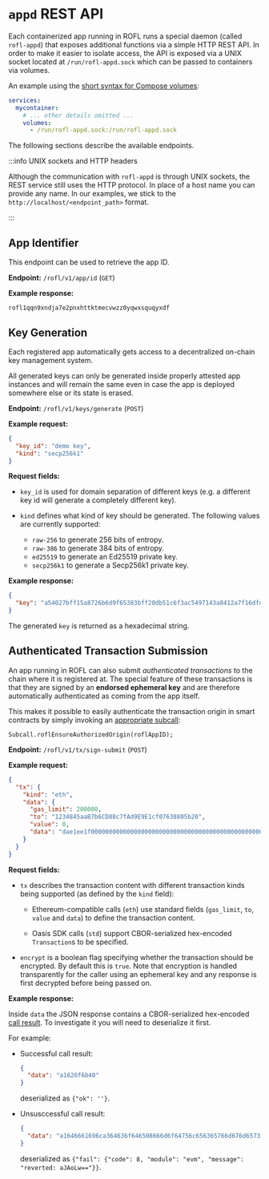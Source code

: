 # `appd` REST API

Each containerized app running in ROFL runs a special daemon (called
`rofl-appd`) that exposes additional functions via a simple HTTP REST API. In
order to make it easier to isolate access, the API is exposed via a UNIX socket
located at `/run/rofl-appd.sock` which can be passed to containers via volumes.

An example using the [short syntax for Compose volumes][compose-volumes]:

```yaml
services:
  mycontainer:
    # ... other details omitted ...
    volumes:
      - /run/rofl-appd.sock:/run/rofl-appd.sock
```

The following sections describe the available endpoints.

:::info UNIX sockets and HTTP headers

Although the communication with `rofl-appd` is through UNIX sockets, the REST
service still uses the HTTP protocol. In place of a host name you can provide
any name. In our examples, we stick to the `http://localhost/<endpoint_path>`
format.

:::

[compose-volumes]: https://docs.docker.com/reference/compose-file/services/#short-syntax-5

## App Identifier

This endpoint can be used to retrieve the app ID.

**Endpoint:** `/rofl/v1/app/id` (`GET`)

**Example response:**

```
rofl1qqn9xndja7e2pnxhttktmecvwzz0yqwxsquqyxdf
```

## Key Generation

Each registered app automatically gets access to a decentralized on-chain key
management system.

All generated keys can only be generated inside properly attested app instances
and will remain the same even in case the app is deployed somewhere else or its
state is erased.

**Endpoint:** `/rofl/v1/keys/generate` (`POST`)

**Example request:**

```json
{
  "key_id": "demo key",
  "kind": "secp256k1"
}
```

**Request fields:**

- `key_id` is used for domain separation of different keys (e.g. a different key
  id will generate a completely different key).

- `kind` defines what kind of key should be generated. The following values are
  currently supported:

  - `raw-256` to generate 256 bits of entropy.
  - `raw-386` to generate 384 bits of entropy.
  - `ed25519` to generate an Ed25519 private key.
  - `secp256k1` to generate a Secp256k1 private key.

**Example response:**

```json
{
  "key": "a54027bff15a8726b6d9f65383bff20db51c6f3ac5497143a8412a7f16dfdda9"
}
```

The generated `key` is returned as a hexadecimal string.

## Authenticated Transaction Submission

An app running in ROFL can also submit _authenticated transactions_ to the chain
where it is registered at. The special feature of these transactions is that
they are signed by an **endorsed ephemeral key** and are therefore automatically
authenticated as coming from the app itself.

This makes it possible to easily authenticate the transaction origin in smart
contracts by simply invoking an [appropriate subcall]:

```solidity
Subcall.roflEnsureAuthorizedOrigin(roflAppID);
```

[appropriate subcall]: https://api.docs.oasis.io/sol/sapphire-contracts/contracts/Subcall.sol/library.Subcall.html#roflensureauthorizedorigin

**Endpoint:** `/rofl/v1/tx/sign-submit` (`POST`)

**Example request:**

```json
{
  "tx": {
    "kind": "eth",
    "data": {
      "gas_limit": 200000,
      "to": "1234845aaB7b6CD88c7fAd9E9E1cf07638805b20",
      "value": 0,
      "data": "dae1ee1f00000000000000000000000000000000000000000000000000002695a9e649b2"
    }
  }
}
```

**Request fields:**

- `tx` describes the transaction content with different transaction kinds being
  supported (as defined by the `kind` field):

  - Ethereum-compatible calls (`eth`) use standard fields (`gas_limit`, `to`,
    `value` and `data`) to define the transaction content.

  - Oasis SDK calls (`std`) support CBOR-serialized hex-encoded `Transaction`s
    to be specified.

- `encrypt` is a boolean flag specifying whether the transaction should be
  encrypted. By default this is `true`. Note that encryption is handled
  transparently for the caller using an ephemeral key and any response is first
  decrypted before being passed on.

**Example response:**

Inside `data` the JSON response contains a CBOR-serialized hex-encoded
[call result]. To investigate it you will need to deserialize it first.

For example:

- Successful call result:

  ```json
  {
    "data": "a1626f6b40"
  }
  ```
  
  deserialized as `{"ok": ''}`.

- Unsusccessful call result:

  ```json
  {
    "data": "a1646661696ca364636f646508666d6f64756c656365766d676d6573736167657272657665727465643a20614a416f4c773d3d"
  }
  ```
  
  deserialized as
  `{"fail": {"code": 8, "module": "evm", "message": "reverted: aJAoLw=="}}`.

[call result]: https://api.docs.oasis.io/rust/oasis_runtime_sdk/types/transaction/enum.CallResult.html
